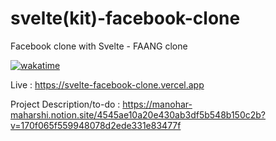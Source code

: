 # svelte(kit)-facebook-clone
 Facebook clone with Svelte - FAANG clone
 
[![wakatime](https://wakatime.com/badge/user/b6fb2664-d3b3-45a9-b201-26d9d34537db/project/e88839c4-efb1-4199-a34e-2a897deb6827.svg)](https://wakatime.com/badge/user/b6fb2664-d3b3-45a9-b201-26d9d34537db/project/e88839c4-efb1-4199-a34e-2a897deb6827)

Live : https://svelte-facebook-clone.vercel.app

Project Description/to-do : https://manohar-maharshi.notion.site/4545ae10a20e430ab3df5b548b150c2b?v=170f065f559948078d2ede331e83477f
